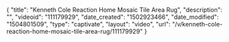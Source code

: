 {
    "title": "Kenneth Cole Reaction Home Mosaic Tile Area Rug",
    "description": "",
    "videoid": "111179929",
    "date_created": "1502923466",
    "date_modified": "1504801509",
    "type": "captivate",
    "layout": "video",
    "url": "\/v\/kenneth-cole-reaction-home-mosaic-tile-area-rug\/111179929"
}